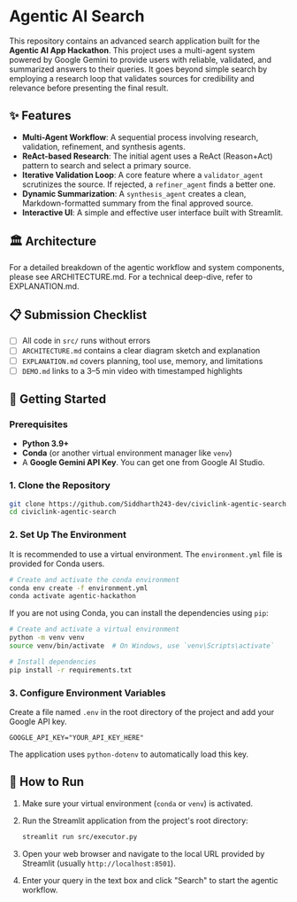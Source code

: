 # Agentic AI Search

This repository contains an advanced search application built for the **Agentic AI App Hackathon**. This project uses a multi-agent system powered by Google Gemini to provide users with reliable, validated, and summarized answers to their queries. It goes beyond simple search by employing a research loop that validates sources for credibility and relevance before presenting the final result.

## ✨ Features

- **Multi-Agent Workflow**: A sequential process involving research, validation, refinement, and synthesis agents.
- **ReAct-based Research**: The initial agent uses a ReAct (Reason+Act) pattern to search and select a primary source.
- **Iterative Validation Loop**: A core feature where a `validator_agent` scrutinizes the source. If rejected, a `refiner_agent` finds a better one.
- **Dynamic Summarization**: A `synthesis_agent` creates a clean, Markdown-formatted summary from the final approved source.
- **Interactive UI**: A simple and effective user interface built with Streamlit.

## 🏛️ Architecture

For a detailed breakdown of the agentic workflow and system components, please see ARCHITECTURE.md. For a technical deep-dive, refer to EXPLANATION.md.

## 📋 Submission Checklist

- [ ] All code in `src/` runs without errors
- [ ] `ARCHITECTURE.md` contains a clear diagram sketch and explanation
- [ ] `EXPLANATION.md` covers planning, tool use, memory, and limitations
- [ ] `DEMO.md` links to a 3–5 min video with timestamped highlights

## 🚀 Getting Started

### Prerequisites

- **Python 3.9+**
- **Conda** (or another virtual environment manager like `venv`)
- A **Google Gemini API Key**. You can get one from Google AI Studio.

### 1. Clone the Repository
```bash
git clone https://github.com/Siddharth243-dev/civiclink-agentic-search.git
cd civiclink-agentic-search
```

### 2. Set Up The Environment

It is recommended to use a virtual environment. The `environment.yml` file is provided for Conda users.

```bash
# Create and activate the conda environment
conda env create -f environment.yml
conda activate agentic-hackathon
```

If you are not using Conda, you can install the dependencies using `pip`:
```bash
# Create and activate a virtual environment
python -m venv venv
source venv/bin/activate  # On Windows, use `venv\Scripts\activate`

# Install dependencies
pip install -r requirements.txt
```

### 3. Configure Environment Variables

Create a file named `.env` in the root directory of the project and add your Google API key.

```
GOOGLE_API_KEY="YOUR_API_KEY_HERE"
```
The application uses `python-dotenv` to automatically load this key.

## 🏃 How to Run

1.  Make sure your virtual environment (`conda` or `venv`) is activated.
2.  Run the Streamlit application from the project's root directory:

    ```bash
    streamlit run src/executor.py
    ```

3.  Open your web browser and navigate to the local URL provided by Streamlit (usually `http://localhost:8501`).
4.  Enter your query in the text box and click "Search" to start the agentic workflow.
